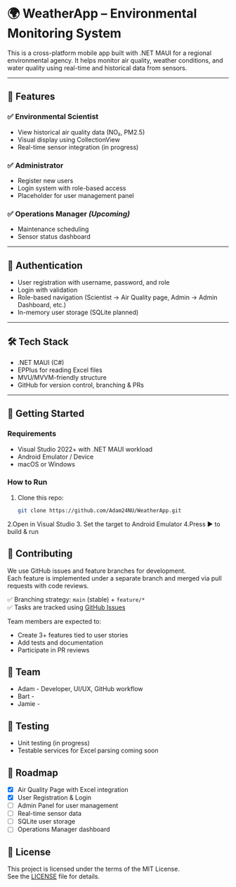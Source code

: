 # 🌍 WeatherApp – Environmental Monitoring System

This is a cross-platform mobile app built with .NET MAUI for a regional environmental agency. It helps monitor air quality, weather conditions, and water quality using real-time and historical data from sensors.

---

## 📱 Features

### ✅ Environmental Scientist
- View historical air quality data (NO₂, PM2.5)
- Visual display using CollectionView
- Real-time sensor integration (in progress)

### ✅ Administrator
- Register new users
- Login system with role-based access
- Placeholder for user management panel

### ✅ Operations Manager *(Upcoming)*
- Maintenance scheduling
- Sensor status dashboard

---

## 🔐 Authentication

- User registration with username, password, and role
- Login with validation
- Role-based navigation (Scientist → Air Quality page, Admin → Admin Dashboard, etc.)
- In-memory user storage (SQLite planned)

---

## 🛠 Tech Stack

- .NET MAUI (C#)
- EPPlus for reading Excel files
- MVU/MVVM-friendly structure
- GitHub for version control, branching & PRs

---

## 🚀 Getting Started

### Requirements
- Visual Studio 2022+ with .NET MAUI workload
- Android Emulator / Device
- macOS or Windows

### How to Run
1. Clone this repo:
   ```bash
   git clone https://github.com/Adam24NU/WeatherApp.git
2.Open in Visual Studio
3. Set the target to Android Emulator
4.Press ▶️ to build & run

## 🤝 Contributing

We use GitHub issues and feature branches for development.  
Each feature is implemented under a separate branch and merged via pull requests with code reviews.

✅ Branching strategy: `main` (stable) + `feature/*`  
✅ Tasks are tracked using [GitHub Issues](https://github.com/Adam24NU/WeatherApp/issues)

Team members are expected to:
- Create 3+ features tied to user stories
- Add tests and documentation
- Participate in PR reviews

## 👥 Team
- Adam - Developer, UI/UX, GitHub workflow
- Bart -
- Jamie -

## 🧪 Testing

- Unit testing (in progress)
- Testable services for Excel parsing coming soon


## 🧭 Roadmap

- [x] Air Quality Page with Excel integration
- [x] User Registration & Login
- [ ] Admin Panel for user management
- [ ] Real-time sensor data
- [ ] SQLite user storage
- [ ] Operations Manager dashboard

## 📄 License

This project is licensed under the terms of the MIT License.  
See the [LICENSE](https://github.com/Adam24NU/WeatherApp/blob/main/LICENSE) file for details.

